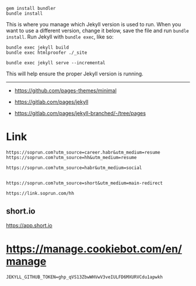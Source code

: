 
```shell
gem install bundler
bundle install
```

This is where you manage which Jekyll version is used to run.
When you want to use a different version, change it below, save the
file and run `bundle install`. Run Jekyll with `bundle exec`, like so:

```shellx
bundle exec jekyll build
bundle exec htmlproofer ./_site

bundle exec jekyll serve --incremental
```

This will help ensure the proper Jekyll version is running.

---

- https://github.com/pages-themes/minimal


- https://gitlab.com/pages/jekyll
- https://gitlab.com/pages/jekyll-branched/-/tree/pages


# Link
```text
https://soprun.com?utm_source=career.habr&utm_medium=resume
https://soprun.com?utm_source=hh&utm_medium=resume

https://soprun.com?utm_source=habr&utm_medium=social


https://soprun.com?utm_source=short&utm_medium=main-redirect

https://link.soprun.com/hh

```

## short.io
https://app.short.io

# https://manage.cookiebot.com/en/manage


```dotenv
JEKYLL_GITHUB_TOKEN=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
```
